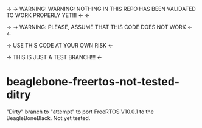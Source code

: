 -> -> WARNING: WARNING: NOTHING IN THIS REPO HAS BEEN VALIDATED TO WORK PROPERLY YET!!! <- <-

-> -> WARNING: PLEASE, ASSUME THAT THIS CODE DOES NOT WORK <- <-

-> USE THIS CODE AT YOUR OWN RISK <-

-> THIS IS JUST A TEST BRANCH!!! <-

# beaglebone-freertos-not-tested-ditry

"Dirty" branch to "attempt" to port FreeRTOS V10.0.1 to the BeagleBoneBlack. Not yet tested.
